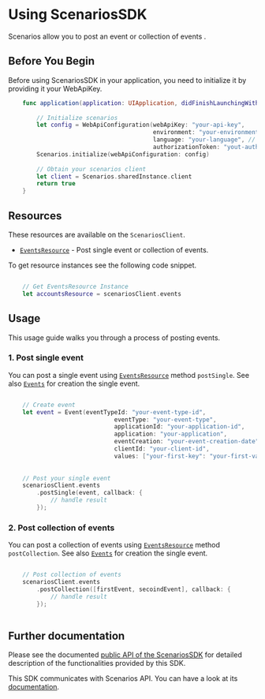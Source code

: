 # Using ScenariosSDK
Scenarios allow you to post an event or collection of events .

## Before You Begin

Before using ScenariosSDK in your application, you need to initialize it by providing it your WebApiKey.

```swift
    func application(application: UIApplication, didFinishLaunchingWithOptions launchOptions: [NSObject: AnyObject]?) -> Bool {
        
        // Initialize scenarios
        let config = WebApiConfiguration(webApiKey: "your-api-key",
                                         environment: "your-environment", // default is Environment.systemTest
                                         language: "your-language", // default is "cs-CZ"
                                         authorizationToken: "yout-auth-token")
        Scenarios.initialize(webApiConfiguration: config)
        
        // Obtain your scenarios client
        let client = Scenarios.sharedInstance.client
        return true
    }
```

## Resources
These resources are available on the `ScenariosClient`.

- [`EventsResource`](../CSScenariosSDK/EventsResource.swift) - Post single event or collection of events.

To get resource instances see the following code snippet.

```swift

    // Get EventsResource Instance
    let accountsResource = scenariosClient.events

```

## Usage
This usage guide walks you through a process of posting events.

### 1. Post single event

You can post a single event using [`EventsResource`](../CSScenariosSDK/EventsResource.swift) method `postSingle`. See also [`Events`](../CSScenariosSDK/Event.swift) for creation the single event.

``` swift

    // Create event
    let event = Event(eventTypeId: "your-event-type-id",
                              eventType: "your-event-type",
                              applicationId: "your-application-id",
                              application: "your-application",
                              eventCreation: "your-event-creation-date",
                              clientId: "your-client-id",
                              values: ["your-first-key": "your-first-value", "your-second-key": "your-second-value"])
                
       
    // Post your single event
    scenariosClient.events
        .postSingle(event, callback: {
            // handle result
        });
```

### 2. Post collection of events

You can post a collection of events using [`EventsResource`](../CSScenariosSDK/EventsResource.swift) method `postCollection`. See also [`Events`](../CSScenariosSDK/Event.swift) for creation the single event.

``` swift

    // Post collection of events
    scenariosClient.events
        .postCollection([firstEvent, secoindEvent], callback: {
            // handle result
        });
            
``` 

## Further documentation
Please see the documented [public API of the ScenariosSDK](../scenarios/src/main/java/cz/csas/scenarios/) for detailed description of the functionalities provided by this SDK.

This SDK communicates with Scenarios API. You can have a look at its [documentation](http://docs.ext0csasscenarioseventsv1.apiary.io/#).
